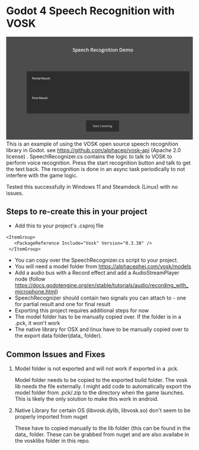 # Godot 4 Speech Recognition with VOSK
  ![Example project structure](images/demo-scene.png)
 This is an example of using the VOSK open source speech recognition library in Godot.
 see https://github.com/alphacep/vosk-api (Apache 2.0 license) .
 SpeechRecognizer.cs contains the logic to talk to VOSK to perform voice recognition.
 Press the start recognition button and talk to get the text back.
 The recognition is done in an async task periodically to not interfere with the game logic.
 
 Tested this successfully in Windows 11 and Steamdeck (Linux) with no issues. 
 



## Steps to re-create this in your project

 - Add this to your project's .csproj file
 ```
 <ItemGroup>
    <PackageReference Include="Vosk" Version="0.3.38" />
  </ItemGroup>
  ``` 
 - You can copy over the SpeechRecognizer.cs script to your project.
 - You will need a model folder from https://alphacephei.com/vosk/models
 - Add a audio bus with a Record effect and add a AudioStreamPlayer node
 (follow https://docs.godotengine.org/en/stable/tutorials/audio/recording_with_microphone.html)
 - SpeechRecognizer should contain two signals you can attach to - one for partial result and one for final result
 - Exporting this project requires additional steps for now 
  - The model folder has to be manually copied over. If the folder is in a .pck, it won't work
  - The native library for OSX and linux have to be manually copied over to the export data folder(data_ folder).
 
 
## Common Issues and Fixes
 1. Model folder is not exported and will not work if exported in a .pck.
	
	Model folder needs to be copied to the exported build folder. The vosk lib needs the file externally. 
	I might add code to automatically export the model folder from .pck/.zip to the directory when the game launches.
	This is likely the only solution to make this work in android.
	
 2. Native Library for certain OS (libvosk.dylib, libvosk.so) don't seem to be properly imported from nuget
   
    These have to copied manually to the lib folder (this can be found in the data_<your project> folder. These can be grabbed from nuget and are also availabe in the vosklibs
	folder in this repo.

 
